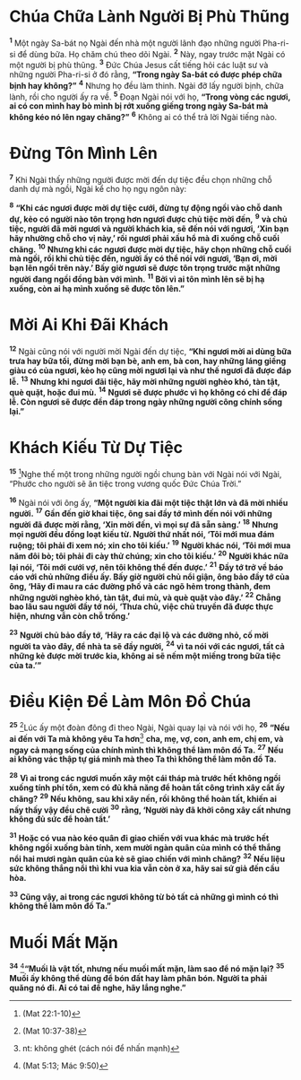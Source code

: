 # Chúa Chữa Lành Người Bị Phù Thũng

<sup><b>1</b></sup> Một ngày Sa-bát nọ Ngài đến nhà một người lãnh đạo những người Pha-ri-si để dùng bữa. Họ chăm chú theo dõi Ngài. <sup><b>2</b></sup> Này, ngay trước mặt Ngài có một người bị phù thũng. <sup><b>3</b></sup> Đức Chúa Jesus cất tiếng hỏi các luật sư và những người Pha-ri-si ở đó rằng, **“Trong ngày Sa-bát có được phép chữa bịnh hay không?”** <sup><b>4</b></sup> Nhưng họ đều làm thinh. Ngài đỡ lấy người bịnh, chữa lành, rồi cho người ấy ra về. <sup><b>5</b></sup> Đoạn Ngài nói với họ, **“Trong vòng các ngươi, ai có con mình hay bò mình bị rớt xuống giếng trong ngày Sa-bát mà không kéo nó lên ngay chăng?”** <sup><b>6</b></sup> Không ai có thể trả lời Ngài tiếng nào.

# Đừng Tôn Mình Lên

<sup><b>7</b></sup> Khi Ngài thấy những người được mời đến dự tiệc đều chọn những chỗ danh dự mà ngồi, Ngài kể cho họ ngụ ngôn này:

<sup><b>8</b></sup> **“Khi các ngươi được mời dự tiệc cưới, đừng tự động ngồi vào chỗ danh dự, kẻo có người nào tôn trọng hơn ngươi được chủ tiệc mời đến,** <sup><b>9</b></sup> **và chủ tiệc, người đã mời ngươi và người khách kia, sẽ đến nói với ngươi, ‘Xin bạn hãy nhường chỗ cho vị này,’ rồi ngươi phải xấu hổ mà đi xuống chỗ cuối chăng.** <sup><b>10</b></sup> **Nhưng khi các ngươi được mời dự tiệc, hãy chọn những chỗ cuối mà ngồi, rồi khi chủ tiệc đến, người ấy có thể nói với ngươi, ‘Bạn ơi, mời bạn lên ngồi trên này.’ Bấy giờ ngươi sẽ được tôn trọng trước mặt những người đang ngồi đồng bàn với mình.** <sup><b>11</b></sup> **Bởi vì ai tôn mình lên sẽ bị hạ xuống, còn ai hạ mình xuống sẽ được tôn lên.”**

# Mời Ai Khi Đãi Khách

<sup><b>12</b></sup> Ngài cũng nói với người mời Ngài đến dự tiệc, **“Khi ngươi mời ai dùng bữa trưa hay bữa tối, đừng mời bạn bè, anh em, bà con, hay những láng giềng giàu có của ngươi, kẻo họ cũng mời ngươi lại và như thế ngươi đã được đáp lễ.** <sup><b>13</b></sup> **Nhưng khi ngươi đãi tiệc, hãy mời những người nghèo khó, tàn tật, què quặt, hoặc đui mù.** <sup><b>14</b></sup> **Ngươi sẽ được phước vì họ không có chi để đáp lễ. Còn ngươi sẽ được đền đáp trong ngày những người công chính sống lại.”**

# Khách Kiếu Từ Dự Tiệc

<sup><b>15</b></sup> [^1@-5daed4cc-65f6-4303-be12-0bf36f7fd1d2]Nghe thế một trong những người ngồi chung bàn với Ngài nói với Ngài, “Phước cho người sẽ ăn tiệc trong vương quốc Đức Chúa Trời.”

<sup><b>16</b></sup> Ngài nói với ông ấy, **“Một người kia đãi một tiệc thật lớn và đã mời nhiều người.** <sup><b>17</b></sup> **Gần đến giờ khai tiệc, ông sai đầy tớ mình đến nói với những người đã được mời rằng, ‘Xin mời đến, vì mọi sự đã sẵn sàng.’** <sup><b>18</b></sup> **Nhưng mọi người đều đồng loạt kiếu từ. Người thứ nhất nói, ‘Tôi mới mua đám ruộng; tôi phải đi xem nó; xin cho tôi kiếu.’** <sup><b>19</b></sup> **Người khác nói, ‘Tôi mới mua năm đôi bò; tôi phải đi cày thử chúng; xin cho tôi kiếu.’** <sup><b>20</b></sup> **Người khác nữa lại nói, ‘Tôi mới cưới vợ, nên tôi không thể đến được.’** <sup><b>21</b></sup> **Đầy tớ trở về báo cáo với chủ những điều ấy. Bấy giờ người chủ nổi giận, ông bảo đầy tớ của ông, ‘Hãy đi mau ra các đường phố và các ngõ hẻm trong thành, đem những người nghèo khó, tàn tật, đui mù, và què quặt vào đây.’** <sup><b>22</b></sup> **Chẳng bao lâu sau người đầy tớ nói, ‘Thưa chủ, việc chủ truyền đã được thực hiện, nhưng vẫn còn chỗ trống.’**

<sup><b>23</b></sup> **Người chủ bảo đầy tớ, ‘Hãy ra các đại lộ và các đường nhỏ, cố mời người ta vào đây, để nhà ta sẽ đầy người,** <sup><b>24</b></sup> **vì ta nói với các ngươi, tất cả những kẻ được mời trước kia, không ai sẽ nếm một miếng trong bữa tiệc của ta.’”**

# Điều Kiện Để Làm Môn Đồ Chúa

<sup><b>25</b></sup> [^2@-5daed4cc-65f6-4303-be12-0bf36f7fd1d2]Lúc ấy một đoàn đông đi theo Ngài, Ngài quay lại và nói với họ, <sup><b>26</b></sup> **“Nếu ai đến với Ta mà không yêu Ta hơn**[^1-5daed4cc-65f6-4303-be12-0bf36f7fd1d2] **cha, mẹ, vợ, con, anh em, chị em, và ngay cả mạng sống của chính mình thì không thể làm môn đồ Ta.** <sup><b>27</b></sup> **Nếu ai không vác thập tự giá mình mà theo Ta thì không thể làm môn đồ Ta.**

<sup><b>28</b></sup> **Vì ai trong các ngươi muốn xây một cái tháp mà trước hết không ngồi xuống tính phí tổn, xem có đủ khả năng để hoàn tất công trình xây cất ấy chăng?** <sup><b>29</b></sup> **Nếu không, sau khi xây nền, rồi không thể hoàn tất, khiến ai nấy thấy vậy đều chê cười** <sup><b>30</b></sup> **rằng, ‘Người này đã khởi công xây cất nhưng không đủ sức để hoàn tất.’**

<sup><b>31</b></sup> **Hoặc có vua nào kéo quân đi giao chiến với vua khác mà trước hết không ngồi xuống bàn tính, xem mười ngàn quân của mình có thể thắng nổi hai mươi ngàn quân của kẻ sẽ giao chiến với mình chăng?** <sup><b>32</b></sup> **Nếu liệu sức không thắng nổi thì khi vua kia vẫn còn ở xa, hãy sai sứ giả đến cầu hòa.**

<sup><b>33</b></sup> **Cũng vậy, ai trong các ngươi không từ bỏ tất cả những gì mình có thì không thể làm môn đồ Ta.”**

# Muối Mất Mặn

<sup><b>34</b></sup> [^3@-5daed4cc-65f6-4303-be12-0bf36f7fd1d2]**“Muối là vật tốt, nhưng nếu muối mất mặn, làm sao để nó mặn lại?** <sup><b>35</b></sup> **Muối ấy không thể dùng để bón đất hay làm phân bón. Người ta phải quăng nó đi. Ai có tai để nghe, hãy lắng nghe.”**

[^1-5daed4cc-65f6-4303-be12-0bf36f7fd1d2]: nt: không ghét (cách nói để nhấn mạnh)

[^1@-5daed4cc-65f6-4303-be12-0bf36f7fd1d2]: (Mat 22:1-10)

[^2@-5daed4cc-65f6-4303-be12-0bf36f7fd1d2]: (Mat 10:37-38)

[^3@-5daed4cc-65f6-4303-be12-0bf36f7fd1d2]: (Mat 5:13; Mác 9:50)
